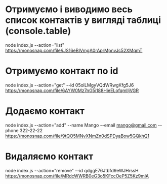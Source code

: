 # Отримуємо і виводимо весь список контактів у вигляді таблиці (console.table)
node index.js --action="list"
https://monosnap.com/file/iJS16eBIVmgA0rAprMpnvJc52XMqmT

# Отримуємо контакт по id
node index.js --action="get" --id 05olLMgyVQdWRwgKfg5J6
https://monosnap.com/file/6AYW0Mz7nG5i188HieELofqmlIjVGR

# Додаємо контакт
node index.js --action="add" --name Mango --email mango@gmail.com --phone 322-22-22
https://monosnap.com/file/9tQO5MNvXNmZn0dSPDyaBow5GQkhQ1

# Видаляємо контакт
node index.js --action="remove" --id qdggE76Jtbfd9eWJHrssH
https://monosnap.com/file/MRdcWWRB0eG3o5KFccOeP5Z5Kz9mlA
